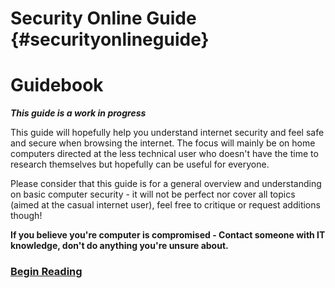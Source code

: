 # Security Online Guide {#securityonlineguide}

# **Guidebook**

_**This guide is a work in progress**_

This guide will hopefully help you understand internet security and feel safe and secure when browsing the internet. The focus will mainly be on home computers directed at the less technical user who doesn't have the time to research themselves but hopefully can be useful for everyone.

Please consider that this guide is for a general overview and understanding on basic computer security - it will not be perfect nor cover all topics \(aimed at the casual internet user\), feel free to critique or request additions though!

**If you believe you're computer is compromised - Contact someone with IT knowledge, don't do anything you're unsure about.**

### [Begin Reading](/general-tips.md)

# 



